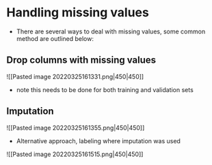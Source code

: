 # Handling missing values 
- There are several ways to deal with missing values, some common method are outlined below:
## Drop columns with missing values
![[Pasted image 20220325161331.png|450|450]]
- note this needs to be done for both training and validation sets
## Imputation
![[Pasted image 20220325161355.png|450|450]]
- Alternative approach, labeling where imputation was used

![[Pasted image 20220325161515.png|450|450]]
